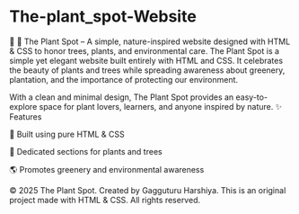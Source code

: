 # The-plant_spot-Website
🌱 🌳 The Plant Spot – A simple, nature-inspired website designed with HTML &amp; CSS to honor trees, plants, and environmental care.
The Plant Spot is a simple yet elegant website built entirely with HTML and CSS.
It celebrates the beauty of plants and trees while spreading awareness about greenery, plantation, and the importance of protecting our environment.

With a clean and minimal design, The Plant Spot provides an easy-to-explore space for plant lovers, learners, and anyone inspired by nature.
✨ Features

🌿 Built using pure HTML & CSS

🌳 Dedicated sections for plants and trees

🌎 Promotes greenery and environmental awareness



© 2025 The Plant Spot. Created by Gagguturu Harshiya. This is an original project made with HTML & CSS. All rights reserved.
